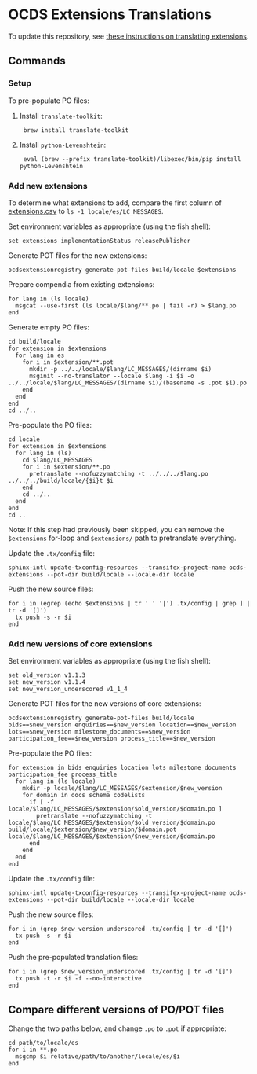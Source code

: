 # OCDS Extensions Translations

To update this repository, see [these instructions on translating extensions](https://ocdsextensionregistry.readthedocs.io/en/latest/translation.html).

## Commands

### Setup

To pre-populate PO files:

1. Install `translate-toolkit`:

        brew install translate-toolkit

1. Install `python-Levenshtein`:

        eval (brew --prefix translate-toolkit)/libexec/bin/pip install python-Levenshtein

### Add new extensions

To determine what extensions to add, compare the first column of [extensions.csv](https://github.com/open-contracting/extension_registry/raw/main/extensions.csv) to `ls -1 locale/es/LC_MESSAGES`.

Set environment variables as appropriate (using the fish shell):

```
set extensions implementationStatus releasePublisher
```

Generate POT files for the new extensions:

```
ocdsextensionregistry generate-pot-files build/locale $extensions
```

Prepare compendia from existing extensions:

```
for lang in (ls locale)
  msgcat --use-first (ls locale/$lang/**.po | tail -r) > $lang.po
end
```

Generate empty PO files:

```
cd build/locale
for extension in $extensions
  for lang in es
    for i in $extension/**.pot
      mkdir -p ../../locale/$lang/LC_MESSAGES/(dirname $i)
      msginit --no-translator --locale $lang -i $i -o ../../locale/$lang/LC_MESSAGES/(dirname $i)/(basename -s .pot $i).po
    end
  end
end
cd ../..
```

Pre-populate the PO files:

```
cd locale
for extension in $extensions
  for lang in (ls)
    cd $lang/LC_MESSAGES
    for i in $extension/**.po
      pretranslate --nofuzzymatching -t ../../../$lang.po ../../../build/locale/{$i}t $i
    end
    cd ../..
  end
end
cd ..
```

Note: If this step had previously been skipped, you can remove the `$extensions` for-loop and `$extensions/` path to pretranslate everything.

Update the `.tx/config` file:

```
sphinx-intl update-txconfig-resources --transifex-project-name ocds-extensions --pot-dir build/locale --locale-dir locale
```

Push the new source files:

```
for i in (egrep (echo $extensions | tr ' ' '|') .tx/config | grep ] | tr -d '[]')
  tx push -s -r $i
end
```

### Add new versions of core extensions

Set environment variables as appropriate (using the fish shell):

```
set old_version v1.1.3
set new_version v1.1.4
set new_version_underscored v1_1_4
```

Generate POT files for the new versions of core extensions:

```
ocdsextensionregistry generate-pot-files build/locale bids==$new_version enquiries==$new_version location==$new_version lots==$new_version milestone_documents==$new_version participation_fee==$new_version process_title==$new_version
```

Pre-populate the PO files:

```
for extension in bids enquiries location lots milestone_documents participation_fee process_title
  for lang in (ls locale)
    mkdir -p locale/$lang/LC_MESSAGES/$extension/$new_version
    for domain in docs schema codelists
      if [ -f locale/$lang/LC_MESSAGES/$extension/$old_version/$domain.po ]
        pretranslate --nofuzzymatching -t locale/$lang/LC_MESSAGES/$extension/$old_version/$domain.po build/locale/$extension/$new_version/$domain.pot locale/$lang/LC_MESSAGES/$extension/$new_version/$domain.po
      end
    end
  end
end
```

Update the `.tx/config` file:

```
sphinx-intl update-txconfig-resources --transifex-project-name ocds-extensions --pot-dir build/locale --locale-dir locale 
```

Push the new source files:

```
for i in (grep $new_version_underscored .tx/config | tr -d '[]')
  tx push -s -r $i
end
```

Push the pre-populated translation files:

```
for i in (grep $new_version_underscored .tx/config | tr -d '[]')
  tx push -t -r $i -f --no-interactive
end
```

## Compare different versions of PO/POT files

Change the two paths below, and change `.po` to `.pot` if appropriate:

```
cd path/to/locale/es
for i in **.po
  msgcmp $i relative/path/to/another/locale/es/$i
end
```

